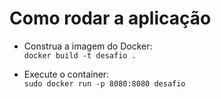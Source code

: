 # Como rodar a aplicação

* Construa a imagem do Docker:<br>
`docker build -t desafio .`

*  Execute o container:<br>
`sudo docker run -p 8080:8080 desafio`
